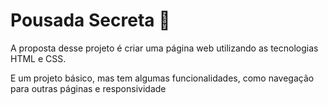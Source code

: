 # Pousada Secreta :hotel:
A proposta desse projeto é criar uma página web utilizando as tecnologias HTML e CSS. 

E um projeto básico, mas tem algumas funcionalidades, como navegação para outras páginas e responsividade
